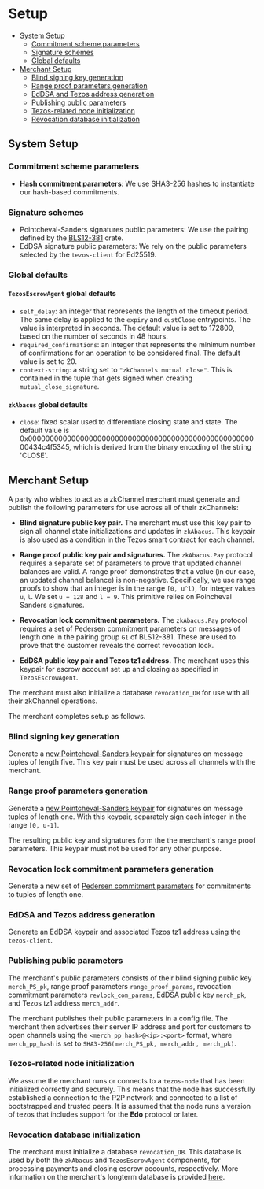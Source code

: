 # Setup
  * [System Setup](#system-setup)
    * [Commitment scheme parameters](#commitment-scheme-parameters)
    * [Signature schemes](#signature-schemes)
    * [Global defaults](#global-defaults)
  * [Merchant Setup](#merchant-setup)
    * [Blind signing key generation](#blind-signing-key-generation)
    * [Range proof parameters generation](#range-proof-parameters-generation)
    * [EdDSA and Tezos address generation](#eddsa-and-tezos-address-generation)
    * [Publishing public parameters](#publishing-public-parameters)
    * [Tezos-related node initialization](#tezos-related-node-initialization)
    * [Revocation database initialization](#revocation-database-initialization)

## System Setup
### Commitment scheme parameters
* **Hash commitment parameters**:
We use SHA3-256 hashes to instantiate our hash-based commitments.

### Signature schemes
* Pointcheval-Sanders signatures public parameters: We use the pairing defined by the [BLS12-381](https://crates.io/crates/bls12_381) crate. 
* EdDSA signature public parameters: We rely on the public parameters selected by the `tezos-client` for Ed25519.

### Global defaults
#### `TezosEscrowAgent` global defaults
* `self_delay`: an integer that represents the length of the timeout period. The same delay is applied to the `expiry` and `custClose` entrypoints. The value is interpreted in seconds. The default value is set to 172800, based on the number of seconds in 48 hours.
* `required_confirmations`: an integer that represents the minimum number of confirmations for an operation to be considered final. The default value is set to 20.
* `context-string`: a string set to `"zkChannels mutual close"`. This is contained in the tuple that gets signed when creating `mutual_close_signature`.
#### `zkAbacus` global defaults
* `close`: fixed scalar used to differentiate closing state and state. The default value is 0x000000000000000000000000000000000000000000000000000000434c4f5345, which is derived from the binary encoding of the string 'CLOSE'.

## Merchant Setup

A party who wishes to act as a zkChannel merchant must generate and publish the following parameters for use across all of their zkChannels: 

* **Blind signature public key pair.** The merchant must use this key pair to sign all channel state initializations and updates in `zkAbacus`. This keypair is also used as a condition in the Tezos smart contract for each channel. 

* **Range proof public key pair and signatures.** The `zkAbacus.Pay` protocol requires a separate set of parameters to prove that updated channel balances are valid. A range proof demonstrates that a value (in our case, an updated channel balance) is non-negative. Specifically, we use range proofs to show that an integer is in the range `[0, u^l)`, for integer values `u`, `l`. We set `u = 128` and `l = 9`. This primitive relies on Poincheval Sanders signatures.

* **Revocation lock commitment parameters.** The `zkAbacus.Pay` protocol requires a set of Pedersen commitment parameters on messages of length one in the pairing group `G1` of BLS12-381. These are used to prove that the customer reveals the correct revocation lock.

* **EdDSA public key pair and Tezos tz1 address.** The merchant uses this keypair for escrow account set up and closing as specified in `TezosEscrowAgent`.


The merchant must also initialize a database `revocation_DB` for use with all their zkChannel operations.

The merchant completes setup as follows.
### Blind signing key generation

Generate a [new Pointcheval-Sanders keypair](https://github.com/boltlabs-inc/libzkchannels-crypto/blob/main/libzkchannels-crypto/src/ps_keys.rs#L69) for signatures on message tuples of length five.
This key pair must be used across all channels with the merchant.

### Range proof parameters generation

Generate a [new Pointcheval-Sanders keypair](
https://github.com/boltlabs-inc/libzkchannels-crypto/blob/main/zkchannels-crypto/src/pointcheval_sanders.rs#L255) for signatures on message tuples of length one.
With this keypair, separately [sign](
https://github.com/boltlabs-inc/libzkchannels-crypto/blob/main/zkchannels-crypto/src/pointcheval_sanders.rs#L271) each integer in the range `[0, u-1]`.

The resulting public key and signatures form the the merchant's range proof parameters. This keypair must not be used for any other purpose.

### Revocation lock commitment parameters generation

Generate a new set of [Pedersen commitment parameters](https://github.com/boltlabs-inc/libzkchannels-crypto/blob/main/zkchannels-crypto/src/pedersen.rs#L85) for commitments to tuples of length one. 

### EdDSA and Tezos address generation
Generate an EdDSA keypair and associated Tezos tz1 address using the `tezos-client`.

### Publishing public parameters
The merchant's public parameters consists of their blind signing public key `merch_PS_pk`, range proof parameters `range_proof_params`, revocation commitment parameters `revlock_com_params`, EdDSA public key `merch_pk`, and Tezos tz1 address `merch_addr`. 

The merchant publishes their public parameters in a config file. The merchant then advertises their server IP address and port for customers to open channels using the `<merch_pp_hash>@<ip>:<port>` format, where `merch_pp_hash` is set to `SHA3-256(merch_PS_pk, merch_addr, merch_pk)`.

### Tezos-related node initialization
We assume the merchant runs or connects to a `tezos-node` that has been initialized correctly and securely. This means that the node has successfully established a connection to the P2P network and connected to a list of bootstrapped and trusted peers. It is assumed that the node runs a version of tezos that includes support for the **Edo** protocol or later.

### Revocation database initialization
The merchant must initialize a database `revocation_DB`. This database is used by both the `zkAbacus` and `TezosEscrowAgent` components, for processing payments and closing escrow accounts, respectively. More information on the merchant's longterm database is provided [here](merch-db.md).
